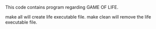 This code contains program regarding GAME OF LIFE.

make all will create life executable file.
make clean will remove the life executable file.
